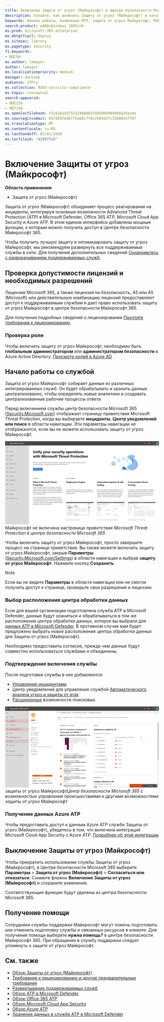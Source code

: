 ```yaml
---
title: Включение Защиты от угроз (Майкрософт) в Центре безопасности Microsoft 365
description: Узнайте, как включить Защиту от угроз (Майкрософт) и начать интеграцию инцидентов безопасности и реагирования на них.
keywords: Начало работы, включение MTP, защита от угроз Майкрософт, M365, безопасность, расположение данных, необходимые разрешения, права на лицензирование, страница параметров
search.product: eADQiWindows 10XVcnh
ms.prod: microsoft-365-enterprise
ms.mktglfcycl: deploy
ms.sitesec: library
ms.pagetype: security
f1.keywords:
- NOCSH
ms.author: lomayor
author: lomayor
ms.localizationpriority: medium
manager: dansimp
audience: ITPro
ms.collection: M365-security-compliance
ms.topic: conceptual
search.appverid:
- MOE150
- MET150
ms.openlocfilehash: f1c616a3d752324b8db5fdd5069904989a25eade
ms.sourcegitcommit: b57d597edbff5ab6cff8c2b04d27c15b0024776f
ms.translationtype: MT
ms.contentlocale: ru-RU
ms.lasthandoff: 05/01/2020
ms.locfileid: "43997518"
---
```

# <a name="turn-on-microsoft-threat-protection"></a>Включение Защиты от угроз (Майкрософт)

**Область применения:**
- Защита от угроз (Майкрософт)

Защита от угроз (Майкрософт) объединяет процесс реагирования на инциденты, интегрируя основные возможности Advanced Threat Protection (ATP) в Microsoft Defender, Office 365 ATP, Microsoft Cloud App Security и Azure ATP. В этом едином интерфейсе добавлены мощные функции, к которым можно получить доступ в Центре безопасности Майкрософт 365.

Чтобы получить лучшую защиту и оптимизировать защиту от угроз Майкрософт, мы рекомендуем развернуть все поддерживаемые службы в сети. Для получения дополнительных сведений [Ознакомьтесь с разворачиванием поддерживаемых служб](deploy-supported-services.md).

## <a name="check-license-eligibility-and-required-permissions"></a>Проверка допустимости лицензий и необходимых разрешений
Лицензия Microsoft 365, а также лицензия на безопасность, A5 или A5 (Microsoft) или действительную комбинацию лицензий предоставляют доступ к поддерживаемым службам и дает право использовать защиту от угроз Майкрософт в центре безопасности Майкрософт 365.

Для получения подробных сведений о лицензировании [Прочтите требования к лицензированию](prerequisites.md#licensing-requirements).

### <a name="check-your-role"></a>Проверка роли
Чтобы включить защиту от угроз Майкрософт, необходимо быть **глобальным администратором** или **администратором безопасности** в Azure Active Directory. [Просмотр ролей в Azure AD](https://docs.microsoft.com//azure/active-directory/users-groups-roles/directory-manage-roles-portal)

## <a name="start-using-the-service"></a>Начало работы со службой
Защита от угроз Майкрософт собирает данные из различных интегрированных служб. Он будет обрабатывать и хранить данные централизованно, чтобы определять новые аналитики и создавать централизованные рабочие процессы ответа.

Перед включением службы центр безопасности Microsoft 365 ([Security.Microsoft.com](https://security.microsoft.com)) отображает страницу приветствия Microsoft Threat Protection, когда вы выбираете **инциденты**, **Центр уведомлений** **или поиск** в области навигации. Эти параметры навигации не отображаются, если вы не можете использовать защиту от угроз Майкрософт.

![Изображение страницы приветствия Microsoft Threat Protection, показанной в том случае, если защита от угроз](../../media/mtp-welcome.png)
Майкрософт не включена на*странице приветствия Microsoft Threat Protection в центре безопасности Microsoft 365*

Чтобы включить защиту от угроз Майкрософт, просто завершите процесс на странице приветствия. Вы также можете включить защиту от угроз Майкрософт, закрыв **Параметры** ([Security.Microsoft.com/Settings](https://security.microsoft.com/settings)) в области навигации и выбрав **защиту от угроз Майкрософт**. Нажмите кнопку **Сохранить**.

>[!NOTE]
>Если вы не видите **Параметры** в области навигации или не смогли получить доступ к странице, проверьте свои разрешения и лицензии.

### <a name="select-data-center-location"></a>Выбор расположения центра обработки данных
Если для вашей организации подготовлена служба ATP в Microsoft Defender, данные будут храниться и обрабатываться в том же расположении центра обработки данных, которое вы выбрали для [данных ATP в Microsoft Defender](https://docs.microsoft.com/windows/security/threat-protection/microsoft-defender-atp/data-storage-privacy). В противном случае вам будет предложено выбрать новое расположение центра обработки данных для Защиты от угроз (Майкрософт). 

Необходимо предоставить согласие, прежде чем данные будут совместно использоваться службами и объединены.

### <a name="confirm-that-the-service-is-on"></a>Подтверждение включения службы
После подготовки службы в нее добавляются:

- [Управление инцидентами](incidents-overview.md)
- Центр уведомлений для управления службой [Автоматического анализа угроз и защиты от атак](mtp-autoir.md)
- [Расширенные](advanced-hunting-overview.md) возможности поисковых

![Изображение области навигации центра безопасности Microsoft 365 с помощью функций](../../media/mtp-on.png)
защиты от угроз Майкрософт*Центр безопасности Microsoft 365 с возможностью управления происшествиями и другими возможностями защиты от угроз Майкрософт*

### <a name="getting-azure-atp-data"></a>Получение данных Azure ATP
Чтобы предоставить доступ к данным Azure ATP службе Защиты от угроз (Майкрософт), убедитесь в том, что включена интеграция Microsoft Cloud App Security с Azure ATP. [Подробнее об этой интеграции](https://docs.microsoft.com/cloud-app-security/aatp-integration)


## <a name="turn-off-microsoft-threat-protection"></a>Выключение Защиты от угроз (Майкрософт)
Чтобы прекратить использование службы Защиты от угроз (Майкрософт), в Центре безопасности Microsoft 365 выберите **Параметры** > **Защита от угроз (Майкрософт)** > **Согласиться или отказаться**. Снимите флажок **Включение Защиты от угроз (Майкрософт)** и сохраните изменения.

Соответствующие функции будут удалены из центра безопасности Microsoft 365.

## <a name="get-assistance"></a>Получение помощи

Сотрудники службы поддержки Майкрософт могут помочь подготовить или отменить подготовку службы и связанных ресурсов в клиенте. Для получения помощи выберите **нужна помощь?** в центре безопасности Майкрософт 365. При обращении в службу поддержки следует упомянуть о защите от угроз Майкрософт.

## <a name="related-topics"></a>См. также

- [Обзор Защиты от угроз (Майкрософт)](microsoft-threat-protection.md)
- [Требования к лицензированию и другие предварительные требования](prerequisites.md)
- [Развертывание поддерживаемых служб](deploy-supported-services.md)
- [Обзор ATP в Microsoft Defender](https://docs.microsoft.com/windows/security/threat-protection/microsoft-defender-atp/microsoft-defender-advanced-threat-protection)
- [Обзор Office 365 ATP](../office-365-security/office-365-atp.md)
- [Обзор Microsoft Cloud App Security](https://docs.microsoft.com/cloud-app-security/what-is-cloud-app-security)
- [Обзор Azure ATP](https://docs.microsoft.com/azure-advanced-threat-protection/what-is-atp)
- [Хранение данных в службе ATP в Microsoft Defender](https://docs.microsoft.com/windows/security/threat-protection/microsoft-defender-atp/data-storage-privacy)
